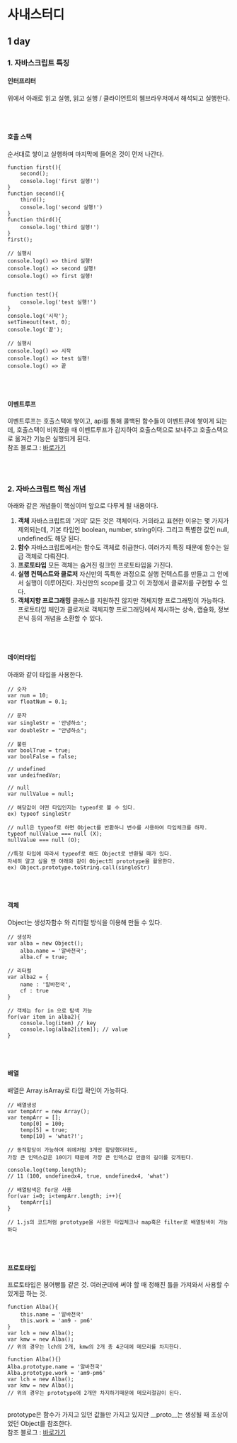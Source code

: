 사내스터디
===========

## 1 day 

### 1. 자바스크립트 특징

#### 인터프리터
위에서 아래로 읽고 실행, 읽고 실행 / 클라이언트의 웹브라우저에서 해석되고 실행한다.

<br>

<br>

#### 호출 스택
순서대로 쌓이고 실행하며 마지막에 들어온 것이 먼저 나간다.
```
function first(){
    second();
    console.log('first 실행!')
}
function second(){
    third();
    console.log('second 실행!')
}
function third(){
    console.log('third 실행!')
}
first();

// 실행시
console.log() => third 실행!
console.log() => second 실행!
console.log() => first 실행!


function test(){
    console.log('test 실행!')
}
console.log('시작');
setTimeout(test, 0);
console.log('끝');

// 실행시
console.log() => 시작
console.log() => test 실행!
console.log() => 끝
```

<br>

<br>

#### 이벤트루프
이벤트루프는 호출스택에 쌓이고, api를 통해 콜백된 함수들이 이벤트큐에 쌓이게 되는데, 호출스택이 비워졌을 때 이벤트루프가 감지하여 호출스택으로 보내주고 호출스택으로 옮겨간 기능은 실행되게 된다.
<br>
참조 블로그 : <a href="https://engineering.huiseoul.com/%EC%9E%90%EB%B0%94%EC%8A%A4%ED%81%AC%EB%A6%BD%ED%8A%B8%EB%8A%94-%EC%96%B4%EB%96%BB%EA%B2%8C-%EC%9E%91%EB%8F%99%ED%95%98%EB%8A%94%EA%B0%80-%EC%9D%B4%EB%B2%A4%ED%8A%B8-%EB%A3%A8%ED%94%84%EC%99%80-%EB%B9%84%EB%8F%99%EA%B8%B0-%ED%94%84%EB%A1%9C%EA%B7%B8%EB%9E%98%EB%B0%8D%EC%9D%98-%EB%B6%80%EC%83%81-async-await%EC%9D%84-%EC%9D%B4%EC%9A%A9%ED%95%9C-%EC%BD%94%EB%94%A9-%ED%8C%81-%EB%8B%A4%EC%84%AF-%EA%B0%80%EC%A7%80-df65ffb4e7e?gi=bb12e25b98ae" target="_blank">바로가기</a>

<br>

<br>

### 2. 자바스크립트 핵심 개념

아래와 같은 개념들이 핵심이며 앞으로 다루게 될 내용이다.
1. __객체__ 자바스크립트의 '거의' 모든 것은 객체이다. 거의라고 표현한 이유는 몇 가지가 제외되는데, 기본 타입인 boolean, number, string이다. 그리고 특별한 값인 null, undefined도 해당 된다.
2. __함수__ 자바스크립트에서는 함수도 객체로 취급한다. 여러가지 특징 때문에 함수는 일급 객체로 다뤄진다.
3. __프로토타입__ 모든 객체는 숨겨진 링크인 프로토타입을 가진다.
4. __실행 컨텍스트와 클로저__ 자신만의 독특한 과정으로 실행 컨텍스트를 만들고 그 안에서 실행이 이루어진다. 자신만의 scope를 갖고 이 과정에서 클로저를 구현할 수 있다.
5. __객체지향 프로그래밍__ 클래스를 지원하진 않지만 객체지향 프로그래밍이 가능하다. 프로토타입 체인과 클로저로 객체지향 프로그래밍에서 제시하는 상속, 캡슐화, 정보 은닉 등의 개념을 소환할 수 있다.

<br>

<br>

#### 데이터타입
아래와 같이 타입을 사용한다.
```
// 숫자
var num = 10;
var floatNum = 0.1;

// 문자
var singleStr = '안녕하소';
var doubleStr = "안녕하소";

// 불린
var boolTrue = true;
var boolFalse = false;

// undefined
var undeifnedVar;

// null
var nullValue = null;

// 해당값이 어떤 타입인지는 typeof로 볼 수 있다.
ex) typeof singleStr

// null은 typeof로 하면 Object를 반환하니 변수를 사용하여 타입체크를 하자.
typeof nullValue === null (X);
nullValue === null (O);

//특정 타입에 따라서 typeof로 해도 Object로 반환될 때가 있다.
자세히 알고 싶을 땐 아래와 같이 Object의 prototype을 활용한다.
ex) Object.prototype.toString.call(singleStr)
```

<br>

<br>

#### 객체
Object는 생성자함수 와 리터럴 방식을 이용해 만들 수 있다.
```
// 생성자
var alba = new Object();
    alba.name = '알바천국';
    alba.cf = true;

// 리터럴
var alba2 = {
    name : '알바천국',
    cf : true
}

// 객체는 for in 으로 탐색 가능
for(var item in alba2){
    console.log(item) // key
    console.log(alba2[item]); // value
}
```

<br>

<br>

#### 배열
배열은 Array.isArray로 타입 확인이 가능하다.
```
// 배열생성
var tempArr = new Array();
var tempArr = [];
    temp[0] = 100;
    temp[5] = true;
    temp[10] = 'what?!';

// 동적할당이 가능하며 위에처럼 3개만 할당했더라도,
가장 큰 인덱스값은 10이기 때문에 가장 큰 인덱스값 만큼의 길이를 갖게된다.

console.log(temp.length);
// 11 (100, undefinedx4, true, undefinedx4, 'what')

// 배열탐색은 for문 사용
for(var i=0; i<tempArr.length; i++){
    tempArr[i]
}

// 1.js의 코드처럼 prototype을 사용한 타입체크나 map혹은 filter로 배열탐색이 가능하다
```

<br>

<br>

#### 프로토타입
프로토타입은 붕어빵틀 같은 것. 여러군데에 써야 할 때 정해진 틀을 가져와서 사용할 수 있게끔 하는 것.
```
function Alba(){
    this.name = '알바천국'
    this.work = 'am9 - pm6'
}
var lch = new Alba();
var kmw = new Alba();
// 위의 경우는 lch의 2개, kmw의 2개 총 4군데에 메모리를 차지한다.

function Alba(){}
Alba.prototype.name = '알바천국'
Alba.prototype.work = 'am9-pm6'
var lch = new Alba();
var kmw = new Alba();
// 위의 경우는 prototype에 2개만 차지하기때문에 메모리절감이 된다.
```
<br>
prototype은 함수가 가지고 있던 값들만 가지고 있지만
__proto__는 생성될 때 조상이었던 Object를 참조한다.
<br>
참조 블로그 : <a href="https://medium.com/@bluesh55/javascript-prototype-%EC%9D%B4%ED%95%B4%ED%95%98%EA%B8%B0-f8e67c286b67" target="_blank">바로가기</a>